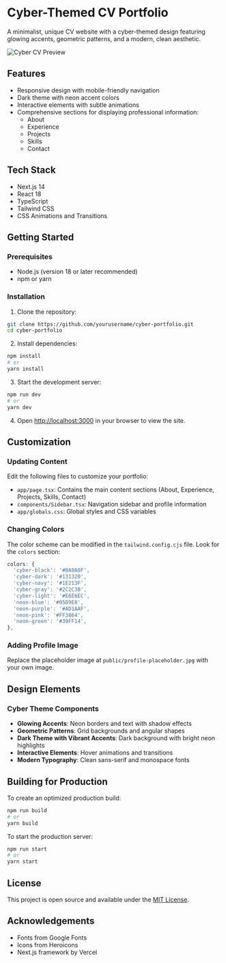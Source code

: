 # Cyber-Themed CV Portfolio

A minimalist, unique CV website with a cyber-themed design featuring glowing accents, geometric patterns, and a modern, clean aesthetic.

![Cyber CV Preview](https://placehold.co/600x400/05D9E8/1E213F?text=Cyber+CV+Portfolio&font=montserrat)

## Features

- Responsive design with mobile-friendly navigation
- Dark theme with neon accent colors
- Interactive elements with subtle animations
- Comprehensive sections for displaying professional information:
  - About
  - Experience
  - Projects
  - Skills
  - Contact

## Tech Stack

- Next.js 14
- React 18
- TypeScript
- Tailwind CSS
- CSS Animations and Transitions

## Getting Started

### Prerequisites

- Node.js (version 18 or later recommended)
- npm or yarn

### Installation

1. Clone the repository:
```bash
git clone https://github.com/yourusername/cyber-portfolio.git
cd cyber-portfolio
```

2. Install dependencies:
```bash
npm install
# or
yarn install
```

3. Start the development server:
```bash
npm run dev
# or
yarn dev
```

4. Open [http://localhost:3000](http://localhost:3000) in your browser to view the site.

## Customization

### Updating Content

Edit the following files to customize your portfolio:

- `app/page.tsx`: Contains the main content sections (About, Experience, Projects, Skills, Contact)
- `components/Sidebar.tsx`: Navigation sidebar and profile information
- `app/globals.css`: Global styles and CSS variables

### Changing Colors

The color scheme can be modified in the `tailwind.config.cjs` file. Look for the `colors` section:

```js
colors: {
  'cyber-black': '#0A0A0F',
  'cyber-dark': '#131320',
  'cyber-navy': '#1E213F',
  'cyber-gray': '#2C2C3B',
  'cyber-light': '#E6E6EC',
  'neon-blue': '#05D9E8',
  'neon-purple': '#AD1AAF',
  'neon-pink': '#FF3864',
  'neon-green': '#39FF14',
},
```

### Adding Profile Image

Replace the placeholder image at `public/profile-placeholder.jpg` with your own image.

## Design Elements

### Cyber Theme Components

- **Glowing Accents**: Neon borders and text with shadow effects
- **Geometric Patterns**: Grid backgrounds and angular shapes
- **Dark Theme with Vibrant Accents**: Dark background with bright neon highlights
- **Interactive Elements**: Hover animations and transitions
- **Modern Typography**: Clean sans-serif and monospace fonts

## Building for Production

To create an optimized production build:

```bash
npm run build
# or
yarn build
```

To start the production server:

```bash
npm run start
# or
yarn start
```

## License

This project is open source and available under the [MIT License](LICENSE).

## Acknowledgements

- Fonts from Google Fonts
- Icons from Heroicons
- Next.js framework by Vercel
